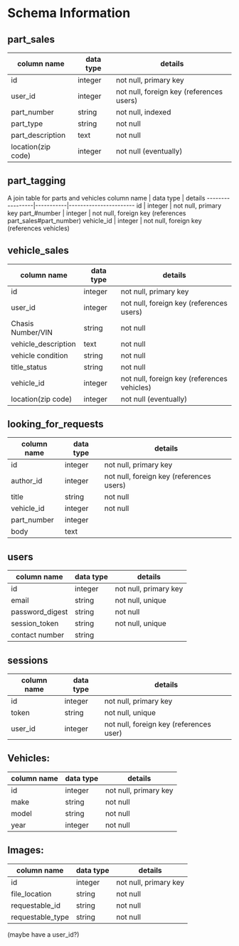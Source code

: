 # Schema Information

## part_sales
column name        | data type | details
-------------------|-----------|-----------------------
id                 | integer   | not null, primary key
user_id           | integer   | not null, foreign key (references users)
part_number        | string    | not null, indexed
part_type          | string    | not null
part_description   | text      | not null
location(zip code) | integer   | not null (eventually)


## part_tagging
A join table for parts and vehicles
column name      | data type | details
-----------------|-----------|-----------------------
id               | integer   | not null, primary key
part_#number     | integer   | not null, foreign key (references part_sales#part_number)
vehicle_id       | integer   | not null, foreign key (references vehicles)


## vehicle_sales
column name         | data type | details
--------------------|-----------|-----------------------
id                  | integer   | not null, primary key
user_id            | integer   | not null, foreign key (references users)
Chasis Number/VIN   | string    | not null
vehicle_description | text      | not null
vehicle condition   | string    | not null
title_status        | string    | not null
vehicle_id          | integer   | not null, foreign key (references vehicles)
location(zip code)  | integer   | not null (eventually)

## looking_for_requests
column name   | data type | details
--------------|-----------|-----------------------
id            | integer   | not null, primary key
author_id     | integer   | not null, foreign key (references users)
title         | string    | not null
vehicle_id    | integer   | not null
part_number   | integer   |
body          | text      |

## users
column name     | data type | details
----------------|-----------|-----------------------
id              | integer   | not null, primary key
email           | string    | not null, unique
password_digest | string    | not null
session_token   | string    | not null, unique
contact number  | string    |


## sessions
column name     | data type | details
----------------|-----------|-----------------------
id              | integer   | not null, primary key
token           | string    | not null, unique
user_id         | integer   | not null, foreign key (references user)


## Vehicles:
column name     | data type | details
----------------|-----------|-----------------------
id              | integer   | not null, primary key
make            | string    | not null
model           | string    | not null
year            | integer   | not null

## Images:
column name       | data type | details
------------------|-----------|-----------------------
id                | integer   | not null, primary key
file_location     | string    | not null
requestable_id    | string    | not null
requestable_type  | string    | not null
(maybe have a user_id?)

